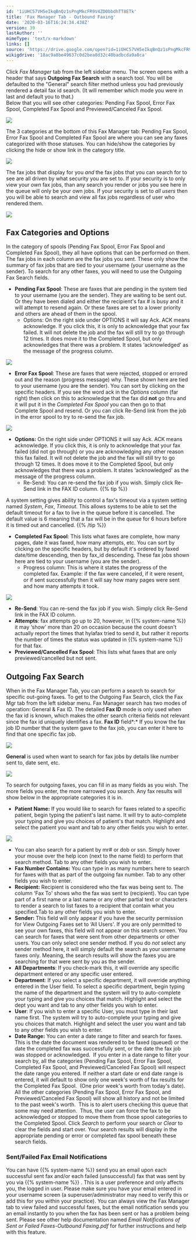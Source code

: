 ```yaml
---
id: '1iUHC57VH5eIkqBnQz1sPngMkcFR9V4ZD0bbdhTT8ETk'
title: 'Fax Manager Tab - Outbound Faxing'
date: '2020-03-16T16:24:34.438Z'
version: 39
lastAuthor: ''
mimeType: 'text/x-markdown'
links: []
source: 'https://drive.google.com/open?id=1iUHC57VH5eIkqBnQz1sPngMkcFR9V4ZD0bbdhTT8ETk'
wikigdrive: '18ac9a8be49637c0d2bea8d32c40badbcda9a0ca'
---
```

Click *Fax Manager* tab from the left sidebar menu. The screen opens with a header that says **Outgoing Fax Search** with a search tool. You will be defaulted to the "General" search filter method unless you had previously rendered a detail fax id search. (It will remember which mode you were in last and default you to that.)  
Below that you will see other categories: Pending Fax Spool, Error Fax Spool, Completed Fax Spool and Previewed/Canceled Fax Spool.

![](../fax-manager-tab-outbound-faxing.assets/5c6a9d80a3d3f04206aceac46672a42b.png)

The 3 categories at the bottom of this Fax Manager tab: Pending Fax Spool, Error Fax Spool and Completed Fax Spool are where you can see any faxes categorized with those statuses. You can hide/show the categories by clicking the hide or show link in the category title.

![](../fax-manager-tab-outbound-faxing.assets/9f53bb859884a1e9de2419283418a401.png)

The fax jobs that display for you *and* the fax jobs that you can search for to see are all driven by what security you are set to. If your security is to only view your *own* fax jobs, than any search you render or jobs you see here in the queue will only be your own jobs. If your security is set to *all users* then you will be able to search and view all fax jobs regardless of user who rendered them.

![](../fax-manager-tab-outbound-faxing.assets/939a68df1d97eff1c2ca90afe534cd10.png)


## Fax Categories and Options

In the category of spools (Pending Fax Spool, Error Fax Spool and Completed Fax Spool), they all have options that can be performed on them. The fax jobs in each column are the fax jobs you sent. These only show the summary of fax jobs that are tied to your username (your username as the sender). To search for any other faxes, you will need to use the Outgoing Fax Search fields.
* <strong>Pending Fax Spool</strong>: These are faxes that are pending in the system tied to your username (you are the sender). They are waiting to be sent out. Or they have been dialed and either the recipient's fax # is busy and it will attempt to resend again. Or these faxes are set to a lower priority and others are ahead of them in the spool.
   * Options: On the right side under OPTIONS it will say Ack. ACK means acknowledge. If you click this, it is only to acknowledge that your fax failed. It will not delete the job and the fax will still try to go through 12 times. It does move it to the Completed Spool, but only acknowledges that there was a problem. It states ‘acknowledged' as the message of the progress column.

![](../fax-manager-tab-outbound-faxing.assets/df2e74f9a3d00fc8774d1a841828bc90.png)

* <strong>Error Fax Spool</strong>: These are faxes that were rejected, stopped or errored out and the reason (progress message) why. These shown here are tied to your username (you are the sender). You can sort by clicking on the specific headers. If you see the word ack in the <em>Options</em> column (far right) then click on this to acknowledge that the fax did <strong>not</strong> go thru and it will put it in the <em>Completed Fax Spool</em> you can then go to that Complete Spool and resend. Or you can click Re-Send link from the job in the error spool to try to re-send the fax job.

![](../fax-manager-tab-outbound-faxing.assets/07a52e53a1d58b4609c15f55b206afc8.png)

* <strong>Options:</strong> On the right side under OPTIONS it will say Ack. ACK means acknowledge. If you click this, it is only to acknowledge that your fax failed (did not go through) or you are acknowledging any other reason this fax failed. It will not delete the job and the fax will still try to go through 12 times. It does move it to the Completed Spool, but only acknowledges that there was a problem. It states ‘acknowledged' as the message of the progress column.
   * Re-Send: You can re-send the fax job if you wish. Simply click Re-Send link in the FAX ID column.
{{% tip %}}

A system setting gives ability to control a fax's timeout via a system setting named *System*, *Fax*, *Timeout*. This allows systems to be able to set the default timeout for a fax to live in the queue before it is cancelled. The default value is 6 meaning that a fax will be in the queue for 6 hours before it is timed out and cancelled.
{{% /tip %}}
* <strong>Completed Fax Spool</strong>: This lists what faxes are complete, how many pages, date it was faxed, how many attempts, etc. You can sort by clicking on the specific headers, but by default it's ordered by faxed date/time descending, then by fax_id descending. These fax jobs shown here are tied to your username (you are the sender).
   * Progress column: This is where it states the progress of the completed fax. Example: if the fax were canceled, if it were resent, or if sent successfully then it will say how many pages were sent and how many attempts it took.

![](../fax-manager-tab-outbound-faxing.assets/3b5c6717499078410e16af21d605e377.png)

* <strong>Re-Send</strong>: You can re-send the fax job if you wish. Simply click Re-Send link in the FAX ID column.
* <strong>Attempts</strong>: fax attempts go up to 20, however, in {{% system-name %}} it may ‘show' more than 20 on occasion because the count doesn't actually report the times that hylafax tried to send it, but rather it reports the number of times the status was updated in {{% system-name %}} for that fax.
* <strong>Previewed/Cancelled Fax Spool</strong>: This lists what faxes that are only previewed/cancelled but not sent.

## Outgoing Fax Search

When in the Fax Manager Tab, you can perform a search to search for specific out-going faxes.
To get to the Outgoing Fax Search, click the Fax Mgr tab from the left sidebar menu.
Fax Manager search has two modes of operation: General & Fax ID. The detailed **Fax ID** mode is only used when the fax id is known, which makes the other search criteria fields not relevant since the fax id uniquely identifies a fax. **Fax ID** field*:* If you know the fax job ID number that the system gave to the fax job, you can enter it here to find that one specific fax job.

![](../fax-manager-tab-outbound-faxing.assets/c83b00ba78846cb87620e7f280f0fdb7.png)

**General** is used when want to search for fax jobs by details like number sent to, date sent, etc.

![](../fax-manager-tab-outbound-faxing.assets/0cb9289d7e2a7760c71fa505b6cc6626.png)

To search for outgoing faxes, you can fill in as many fields as you wish. The more fields you enter, the more narrowed you search. Any fax results will show below in the appropriate categories it is in.
* <strong>Patient Name:</strong> If you would like to search for faxes related to a specific patient, begin typing the patient's last name. It will try to auto-complete your typing and give you choices of patient's that match. Highlight and select the patient you want and tab to any other fields you wish to enter.

![](../fax-manager-tab-outbound-faxing.assets/c98cadbf45674920b98a2a31cfb864b5.png)

* You can also search for a patient by mr# or dob or ssn. Simply hover your mouse over the help icon (next to the name field) to perform that search method. Tab to any other fields you wish to enter.
* <strong>Fax Number Contains:</strong> You can type in as many numbers here to search for faxes with that as part of the outgoing fax number. Tab to any other fields you wish to enter.
* <strong>Recipient:</strong> Recipient is considered who the fax was being sent to. The column ‘Fax To' shows who the fax was sent to (recipient). You can type part of a first name or a last name or any other partial text or characters to render a search to list faxes to a recipient that contain what you specified.Tab to any other fields you wish to enter.
* <strong>Sender:</strong> This field will only appear if you have the security permission for View Outgoing Faxes set to ‘All Users'. If you are only permitted to see your own faxes, this field will not appear on this search screen.
You can search for faxes that were sent from other departments or other users. You can only select one sender method. If you do *not* select any sender method here, it will simply default the search as your username faxes only. Meaning, the search results will show the faxes you are searching for that were sent by you as the sender.
* <strong>All Departments</strong>: If you check-mark this, it will override any specific department entered or any specific user entered.
* <strong>Department</strong>: If you select a specific department, it will override anything entered in the User field. To select a specific department, begin typing the name of the department and the system will try to auto-complete your typing and give you choices that match. Highlight and select the dept you want and tab to any other fields you wish to enter.
* <strong>User</strong>: If you wish to enter a specific User, you must type in their last name first. The system will try to auto-complete your typing and give you choices that match. Highlight and select the user you want and tab to any other fields you wish to enter.
* <strong>Date Range:</strong> You can enter a date range to filter and search for faxes. This is the date the document was rendered to be faxed (queued) or the date the completed fax was successfully sent, or the date the fax job was stopped or acknowledged.  If you enter in a date range to filter your search by, all the categories (Pending Fax Spool, Error Fax Spool, Completed Fax Spool, and Previewed/Canceled Fax Spool) will respect the date range you entered.
If neither a start date or end date range is entered, it will default to show only one week's worth of fax results for the Completed Fax Spool.  (One prior week's worth from today's date).  All the other categories (Pending Fax Spool, Error Fax Spool, and Previewed/Canceled Fax Spool) will show all history and not be limited to the past week's worth.  This is to alert users checking this queue that some may need attention.  Thus, the user can force the fax to be acknowledged or stopped to move them from those spool categories to the Completed Spool.
Click *Search* to perform your search or *Clear* to clear the fields and start over.
Your search results will display in the appropriate pending or error or completed fax spool beneath these search fields.

### Sent/Failed Fax Email Notifications

You can have {{% system-name %}} send you an email upon each successful sent fax and/or each failed (unsuccessful) fax that was sent by you via {{% system-name %}} . This is a user preference and only affects you, the logged in user.
Please make sure you have your email entered in your username screen (a superuser/administrator may need to verify this or add this for you within your practice). You can always view the Fax Manager tab to view failed and successful faxes, but the email notification sends you an email instantly to you when the fax has been sent or has a problem being sent.
Please see other help documentation named *Email Notifications of Sent or Failed Faxes-Outbound Faxing.pdf* for further instructions and help with this feature.
